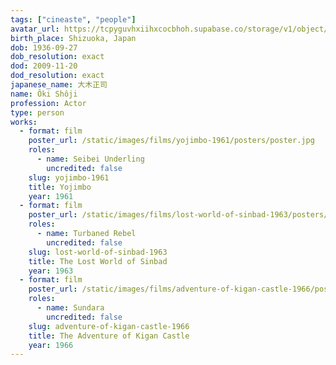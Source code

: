 ```yaml
---
tags: ["cineaste", "people"]
avatar_url: https://tcpyguvhxiihxcocbhoh.supabase.co/storage/v1/object/public/godzilla-cineaste-public/content/people/oki-shoji/oki-shoji.jpg
birth_place: Shizuoka, Japan
dob: 1936-09-27
dob_resolution: exact
dod: 2009-11-20
dod_resolution: exact
japanese_name: 大木正司
name: Ôki Shôji
profession: Actor
type: person
works:
  - format: film
    poster_url: /static/images/films/yojimbo-1961/posters/poster.jpg
    roles:
      - name: Seibei Underling
        uncredited: false
    slug: yojimbo-1961
    title: Yojimbo
    year: 1961
  - format: film
    poster_url: /static/images/films/lost-world-of-sinbad-1963/posters/poster.jpg
    roles:
      - name: Turbaned Rebel
        uncredited: false
    slug: lost-world-of-sinbad-1963
    title: The Lost World of Sinbad
    year: 1963
  - format: film
    poster_url: /static/images/films/adventure-of-kigan-castle-1966/posters/poster.jpg
    roles:
      - name: Sundara
        uncredited: false
    slug: adventure-of-kigan-castle-1966
    title: The Adventure of Kigan Castle
    year: 1966
---
```

